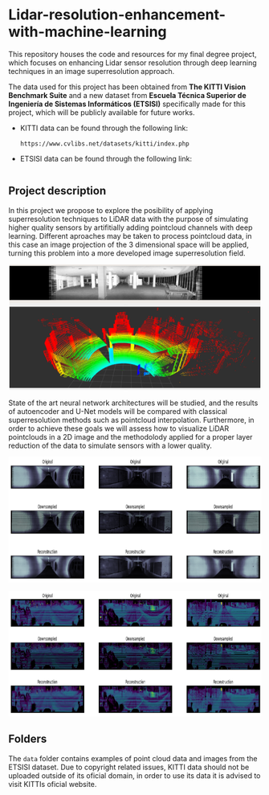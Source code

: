 # Lidar-resolution-enhancement-with-machine-learning
This repository houses the code and resources for my final degree project, which focuses on enhancing Lidar sensor resolution through deep learning techniques in an image superresolution approach.

The data used for this project has been obtained from **The KITTI Vision Benchmark Suite** and a new dataset from **Escuela Técnica Superior de Ingeniería de Sistemas Informáticos (ETSISI)** specifically made for this project, which will be publicly available for future works.

- KITTI data can be found through the following link:
  ```
  https://www.cvlibs.net/datasets/kitti/index.php
  ```

- ETSISI data can be found through the following link:
  ```
  ```

## Project description
In this project we propose to explore the posibility of applying superresolution techniques to LiDAR data with the purpose of simulating higher quality sensors by artifitially adding pointcloud channels with deep learning. Different aproaches may be taken to process pointcloud data, in this case an image projection of the 3 dimensional space will be applied, turning this problem into a more developed image superresolution field.
<p align="center">
<img src="https://github.com/Junhao42/Lidar-resolution-enhancement-with-machine-learning/blob/main/images/rotonda_etsisi.png" height="250" width="500">
</p>
State of the art neural network architectures will be studied, and the results of autoencoder and U-Net models will be compared with classical superresolution methods such as pointcloud interpolation. Furthermore, in order to achieve these goals we will assess how to visualize LiDAR pointclouds in a 2D image and the methodolody applied for a proper layer reduction of the data to simulate sensors with a lower quality.

<p align="center">
  <img src="https://github.com/Junhao42/Lidar-resolution-enhancement-with-machine-learning/blob/main/images/comparison3.png" height="250" width="900">
</p>

<p align="center">
  <img src="https://github.com/Junhao42/Lidar-resolution-enhancement-with-machine-learning/blob/main/images/comparison_kitti.png" height="250" width="900">
</p>


## Folders
The ```data``` folder contains examples of point cloud data and images from the ETSISI dataset. Due to copyright related issues, KITTI data should not be uploaded outside of its oficial domain, in order to use its data it is advised to visit KITTIs oficial website.



